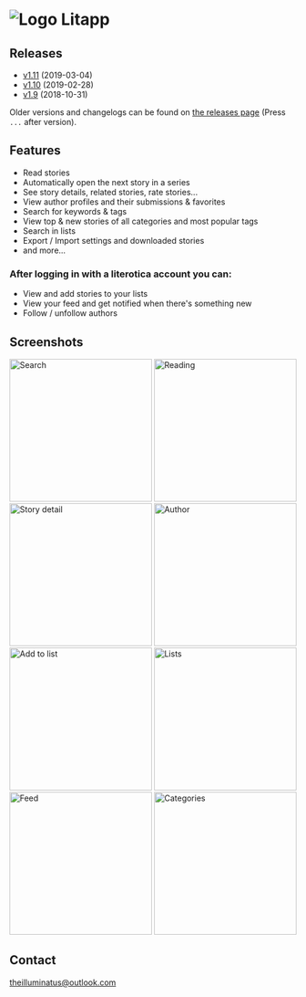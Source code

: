 
# ![Logo](https://theilluminatus.github.io/litapp/images/icon.png "Logo") Litapp

## Releases

- [v1.11](https://theilluminatus.github.io/litapp/releases/litapp-1.11.apk) (2019-03-04)
- [v1.10](https://theilluminatus.github.io/litapp/releases/litapp-1.10.apk) (2019-02-28)
- [v1.9](https://theilluminatus.github.io/litapp/releases/litapp-1.9.apk) (2018-10-31)

Older versions and changelogs can be found on [the releases page](https://github.com/theilluminatus/litapp/releases) (Press `...` after version).

## Features

- Read stories
- Automatically open the next story in a series
- See story details, related stories, rate stories...
- View author profiles and their submissions & favorites
- Search for keywords & tags
- View top & new stories of all categories and most popular tags
- Search in lists
- Export / Import settings and downloaded stories
- and more...

### After logging in with a literotica account you can:

- View and add stories to your lists
- View your feed and get notified when there's something new
- Follow / unfollow authors

## Screenshots

<img alt="Search" title="Search" src="https://theilluminatus.github.io/litapp/images/search.jpg" width="250"> <img alt="Reading" title="Reading" src="https://theilluminatus.github.io/litapp/images/read.jpg" width="250"> <img alt="Story detail" title="Story detail" src="https://theilluminatus.github.io/litapp/images/detail.jpg" width="250"> <img alt="Author" title="Author" src="https://theilluminatus.github.io/litapp/images/author.jpg" width="250"> <img alt="Add to list" title="Add to list" src="https://theilluminatus.github.io/litapp/images/fav.jpg" width="250"> <img alt="Lists" title="Lists" src="https://theilluminatus.github.io/litapp/images/lists.jpg" width="250"> <img alt="Feed" title="Feed" src="https://theilluminatus.github.io/litapp/images/feed.jpg" width="250"> <img alt="Categories" title="Categories" src="https://theilluminatus.github.io/litapp/images/categories.jpg" width="250">

## Contact

[theilluminatus@outlook.com](mailto:theilluminatus@outlook.com)
